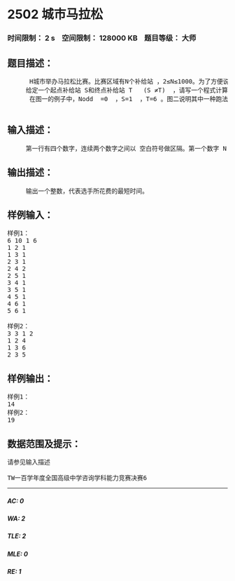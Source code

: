 # 2502 城市马拉松   
### 时间限制： 2 s&nbsp;&nbsp;&nbsp;&nbsp;空间限制： 128000 KB&nbsp;&nbsp;&nbsp;&nbsp;题目等级： 大师  
## 题目描述：  

<pre>
      H城市举办马拉松比赛。比赛区域有N个补给站 ，2≤N≤1000。为了方便说明，我们将N个补给站名称以正整数 1,2,…,N来表示。N个补给站有街道来连接，使得选手可从任一个补给站出发，经由几条街道抵达另一个补给站。我们可以用图形来表示这些补给站跟街道之间的关系：节点表示补给站，而连接节点的连结线则代表连接两个补给站之间的街道 (如图一所示，其中补给站名称以圆圈内的数字来表示，而街道上的数字则代表跑完此街道所需花费的时间)  。我们以符号(I,J)来表示连接补给站I和补给站的街道J(连结线 ) 。每一条街道(I,J)都结合一个整数的权重值 c(I,J) 来代表跑完(I,J)这条街道所要花费的时间 ，其中c(I,J) 需满足1≤c(I,J)≤999 。令 Nodd代表那些与奇数条街道相接的补给站个数，则 H城市有一个重要特性： Nodd  为偶数且  0 ≤ Nodd ≤20 。
     给定一个起点补给站 S和终点补给站 T   (S ≠T)  ，请写一个程式计算选手从起 始补给站S 出发，把每条街道都跑过至少一次且到达终点补给站T所需花费的最短时间。注意：这个城市中所有的街道都是双向道，同一个补给站和街道可被重复经过。
      在图一的例子中，Nodd  =0  ，S=1  ，T=6 。图二说明其中一种跑法为：S=1→3→2→1→2→4→3→5→2→4→5→6→4→6=T ，可在15单位时间从起点出发，将所有街道都跑过至少一次，且到达终点。然而此种跑法所需的时间并非最短。事实上，此例中花费时间为最短的跑法如图三所示，为1→2→3→1→3→4→2→5→3→5→4→6→5→6  ，所花费时间为14单位。

</pre>
  
  
## 输入描述：  

<pre>
     第一行有四个数字，连续两个数字之间以 空白符号做区隔。第一个数字 N(2≤N≤1000)代表图形的节点个数；第二个数字 M (1≤M≤N(N-1)/2) 代表图形的连结线个数；第叁个数字则代表起点名称；第四个数字则代表终点名称。从第二行起连续有 M行，表示 M条连结线，每行有叁个数字，连续两个数字之间以空白符号做区隔：前二个数字代表连结线的两个端点，第叁个数字代表连结线的权重值。输入保证任两个补给站之间都有路径相连， Nodd 为偶数且 0 ≤Nodd≤20 。
</pre>
  
  
## 输出描述：  

<pre>
     输出一个整数，代表选手所花费的最短时间。
</pre>
  
  
## 样例输入：  

<pre>
样例1：
6 10 1 6
1 2 1
1 3 1
2 3 1
2 4 2
2 5 1
3 4 1
3 5 1
4 5 1
4 6 1
5 6 1 
 
样例2：
3 3 1 2
1 2 4
1 3 6
2 3 5 
</pre>
  
  
## 样例输出：  

<pre>
样例1：
14
样例2：
19
</pre>
  
  
## 数据范围及提示：  

<pre>
请参见输入描述
 
TW一百学年度全国高级中学咨询学科能力竞赛决赛6
</pre>
  
  
***  

##### AC: 0  
##### WA: 2  
##### TLE: 2  
##### MLE: 0  
##### RE: 1  
